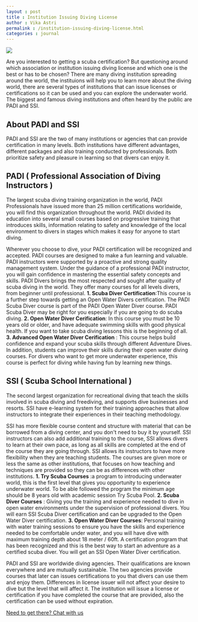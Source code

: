 ```yaml
---
layout : post
title : Institution Issuing Diving License
author : Vika Astri 
permalink : /institution-issuing-diving-license.html
categories : journal 
---
```


<img src="https://i.imgur.com/YJJjPGD.jpg" class="img-responsive post-feat-img" />

Are you interested to getting a scuba certification? But questioning around which association or institution issuing diving license and which one is the best or has to be chosen? There are many diving institution spreading around the world, the instituions will help you to learn more about the diving world, there are several types of institutions that can issue licenses or certifications so it can be used and you can explore the underwater world. The biggest and famous diving institutions and often heard by the public are PADI and SSI.

## About PADI and SSI 
PADI and SSI are the two of many institutions or agencies that can provide certification in many levels. Both institutions have different advantages, different packages and also training conducted by professionals. Both prioritize safety and pleasure in learning so that divers can enjoy it.

## PADI ( Professional  Association of Diving Instructors )
The largest scuba diving training organization in the world, PADI Professionals have issued more than 25 million certifications worldwide, you will find this organization throughout the world. PADI divided its education into several small courses based on progressive training that introduces skills, information relating to safety and knowledge of the local environment to divers in stages which makes it easy for anyone to start diving.

Wherever you choose to dive, your PADI certification will be recognized and accepted. PADI courses are designed to make a fun learning and valuable. PADI instructors were supported by a proactive and strong quality management system. Under the guidance of a professional PADI instructor, you will gain confidence in mastering the essential safety concepts and skills. PADI Divers brings the most respected and sought after quality of scuba diving in the world. They offer many courses for all levels divers, from beginner until professional.
**1. Scuba Diver Certification**:This course is a further step towards getting an Open Water Divers certification. The PADI Scuba Diver course is part of the PADI Open Water Diver course. PADI Scuba Diver may be right for you especially if you are going to do scuba diving.
**2. Open Water Diver Cerification**: In this course you must be 10 years old or older, and have adequate swimming skills with good physical health. If you want to take scuba diving lessons this is the beginning of all.
**3. Advanced Open Water Diver Cerification** :  This course helps build confidence and expand your scuba skills through different Adventure Dives. In addition, students can improve their skills during their open water diving courses. For divers who want to get more underwater experience, this course is perfect for diving while having fun by learning new things.

## SSI ( Scuba School International ) 
The second largest organization for recreational diving that teach the skills involved in scuba diving and freediving, and supports dive businesses and resorts. SSI have e-learning system for their training approaches that allow instructors to integrate their experiences in their teaching methodology. 

SSI has more flexible course content and structure with material that can be borrowed from a diving center, and you don't need to buy it by yourself. SSI instructors can also add additional training to the course, SSI allows divers to learn at their own pace, as long as all skills are completed at the end of the course they are going through. SSI allows its instructors to have more flexibility when they are teaching students. The courses are given more or less the same as other institutions, that focuses on how teaching and techniques are provided so they can be as differences with other institutions.
**1. Try Scuba Courses** :a program to introducing underwater world, this is the first level that gives you opportunity to experience underwater world. To be able followed the program the minimum age should be 8 years old with academic session Try Scuba Pool.
**2. Scuba Diver Courses** : Giving you the training and experience needed to dive in open water environments under the supervision of professional divers. You will earn SSI Scuba Diver certification and can be upgraded to the Open Water Diver certification.
**3. Open Water Diver Courses**: Personal training with water training sessions to ensure you have the skills and experience needed to be comfortable under water, and you will have dive with maximum training depth about 18 meter / 60ft. A certification program that has been recognized and this is the best way to start an adventure as a certified scuba diver. You will get an SSI Open Water Diver certification.

PADI and SSI are worldwide diving agencies. Their qualifications are known everywhere and are mutually sustainable. The two agencies provide courses that later can issues certifications to you that divers can use them and enjoy them.  Differences in license issuer will not affect your desire to dive but the level that will affect it. The institution will issue a license or certification if you have completed the course that are provided, also the certification can be used without expiration.

<a href="https://web.whatsapp.com/send?phone={{site.wa}}&text=Hi%20E-Nyelam,%20i%20need%20info%20for%20dive%20spot" class="cta--in--page">Need to get there? Chat with us</a>
